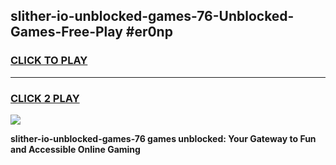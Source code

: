
## slither-io-unblocked-games-76-Unblocked-Games-Free-Play #er0np
<h3>
<a href="https://us.freeplayer.one?title=slither-io-unblocked-games-76&ref=9M">CLICK TO PLAY</a></h3>
<hr>

<h3>
<a href="https://us.freeplayer.one?title=slither-io-unblocked-games-76&ref=9M">CLICK 2 PLAY</a>
  
</h3>

<a href="https://us.freeplayer.one?title=slither-io-unblocked-games-76&ref=9M"><img src="https://clearcache.store/games.png"></a>


**slither-io-unblocked-games-76 games unblocked: Your Gateway to Fun and Accessible Online Gaming**
